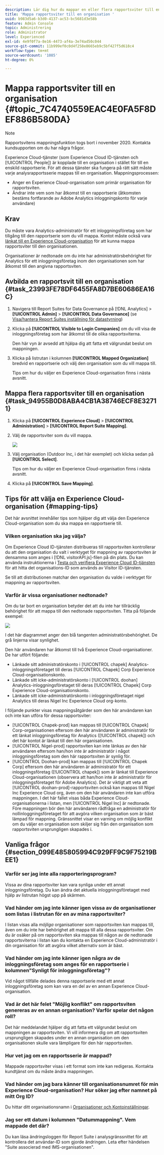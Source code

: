 ```yaml
---
description: Lär dig hur du mappar en eller flera rapportsviter till en organisation i Experience Cloud.
title: 'Mappa rapportsviter till en organisation '
uuid: b983d5a6-b3d0-4137-ac53-bc5681d3e58b
feature: Admin Console
topic: Administrering
role: Administrator
level: Experienced
exl-id: 4e9f0f7a-8e16-4473-af4a-3e74ad50c044
source-git-commit: 11b999ef0c0d4f258e8665eb9c5bf427f5d618c4
workflow-type: tm+mt
source-wordcount: '1085'
ht-degree: 0%

---
```


# Mappa rapportsviter till en organisation {#topic_7C4740559EAC4E0FA5F8DEF886B580DA}

>[!NOTE]
>
>Rapportsvitens mappningsfunktion togs bort i november 2020. Kontakta kundsupporten om du har några frågor.

Experience Cloud-tjänster (som Experience Cloud ID-tjänsten och [!UICONTROL People]) är kopplade till en organisation i stället för till en enskild rapportserie. För att dessa tjänster ska fungera på rätt sätt måste varje analysrapportsserie mappas till en organisation. Mappningsprocessen:

* Anger en Experience Cloud-organisation som primär organisation för rapportsviten.
* Ändrar inte vem som har åtkomst till en rapportserie (åtkomsten bestäms fortfarande av Adobe Analytics inloggningskonto för varje användare)

## Krav

Du måste vara Analytics-administratör för ett inloggningsföretag som har tillgång till den rapportserie som du vill mappa. Kontot måste också vara [länkat till en Experience Cloud-organisation](organizations.md#topic_C31CB834F109465A82ED57FF0563B3F1) för att kunna mappa rapportsviter till den organisationen.

Organisationer är nedtonade om du inte har administratörsbehörighet för Analytics för ett inloggningsföretag inom den organisationen som har åtkomst till den angivna rapportsviten.

## Avbilda en rapportsvit till en organisation {#task_23993FE78DF6455FA8D7BE60686EA16C}

1. Navigera till Report Suites for Data Governance på [!DNL Analytics] > **[!UICONTROL Admin]** > **[!UICONTROL Data Governance]** (se [Visa/hantera Report Suites inställning för datastyrning](https://experienceleague.adobe.com/docs/analytics/admin/data-governance/gdpr-view-settings.html?lang=en))

1. Klicka på **[!UICONTROL Visible to Login Companies]** om du vill visa de inloggningsföretag som har åtkomst till de olika rapportsviterna.

   Den här vyn är avsedd att hjälpa dig att fatta ett välgrundat beslut om mappningen.

1. Klicka på listrutan i kolumnen **[!UICONTROL Mapped Organization]** bredvid en rapportserie och välj den organisation som du vill mappa till.

   Tips om hur du väljer en Experience Cloud-organisation finns i nästa avsnitt.

## Mappa flera rapportsviter till en organisation {#task_94955B0D8ABA4CB1A38746ECF8E32711}

1. Klicka på **[!UICONTROL Experience Cloud]** > **[!UICONTROL Administration]** > **[!UICONTROL Report Suite Mapping]**.

1. Välj de rapportsviter som du vill mappa.

   ![](assets/rs-mapping-multiple.png)

1. Välj organisation (Outdoor Inc, i det här exemplet) och klicka sedan på **[!UICONTROL Select]**.

   Tips om hur du väljer en Experience Cloud-organisation finns i nästa avsnitt.

1. Klicka på **[!UICONTROL Save Mapping]**.

## Tips för att välja en Experience Cloud-organisation {#mapping-tips}

Det här avsnittet innehåller tips som hjälper dig att välja den Experience Cloud-organisation som du ska mappa en rapportserie till.

### Vilken organisation ska jag välja?

Om Experience Cloud ID-tjänsten distribueras till rapportsviten kontrollerar du att den organisation du valt i verktyget för mappning av rapportsviten är densamma som anges i [!DNL visitorAPI.js]-filen på din plats. Du kan använda instruktionerna i [Testa och verifiera Experience Cloud ID-tjänsten](https://experienceleague.adobe.com/docs/id-service/using/implementation/test-verify.html) för att hitta det organisations-ID som används av Visitor ID-tjänsten.

Se till att distributionen matchar den organisation du valde i verktyget för mappning av rapportsviten.

### Varför är vissa organisationer nedtonade?

Om du tar bort en organisation betyder det att du inte har tillräcklig behörighet för att mappa till den nedtonade rapportsviten. Titta på följande exempel:

![](assets/rs-mapping.png)

I det här diagrammet anger den blå tangenten administratörsbehörighet. De grå linjerna visar synlighet.

Den här användaren har åtkomst till två Experience Cloud-organisationer. De har utfört följande:

* Länkade sitt administratörskonto i [!UICONTROL chapek] Analytics-inloggningsföretaget till deras [!UICONTROL Chapek] Corp Experience Cloud-organisationskonto.
* Länkade sitt icke-administratörskonto i [!UICONTROL doohan] Analytics-inloggningsföretaget till deras [!UICONTROL Chapek] Corp Experience Cloud-organisationskonto.
* Länkade sitt icke-administratörskonto i inloggningsföretaget nigel Analytics till deras Nigel Inc Experience Cloud org-konto.

I följande punkter visas mappningsåtgärder som den här användaren kan och inte kan utföra för dessa rapportsviter:

* [!UICONTROL Chapek-prod] kan mappas till  [!UICONTROL Chapek] Corp-organisationen eftersom den här användaren är administratör för ett länkat inloggningsföretag för Analytics ([!UICONTROL chapek]) och det här kontot är länkat till den här organisationen.
* [!UICONTROL Nigel-prod] rapportsviten kan inte länkas av den här användaren eftersom han/hon inte är administratör i något inloggningsföretag som den här rapportsviten är synlig för.
* [!UICONTROL Doohan-prod] kan mappas till  [!UICONTROL Chapek Corp] eftersom den här användaren är administratör för ett inloggningsföretag ([!UICONTROL chapek]) som är länkat till Experience Cloud-organisationen (observera att han/hon inte är administratör för inloggningsföretaget för Adobe Analytics). Det är viktigt att veta att [!UICONTROL doohan-prod]-rapportsviten också kan mappas till Nigel Inc Experience Cloud org, även om den här användaren inte kan utföra mappningen. I det här fallet visas båda Experience Cloud-organisationerna i listan, men [!UICONTROL Nigel Inc] är nedtonade. Före mappningen bör den här användaren rådfråga en administratör för nollinloggningsföretaget för att avgöra vilken organisation som är bäst lämpad för mappning. Gränssnittet visar en varning om möjlig konflikt om du väljer en organisation som skiljer sig från den organisation som rapportsviten ursprungligen skapades i.

## Vanliga frågor {#section_099E485805994C929FF9C9F75219BEE1}

### Varför ser jag inte alla rapporteringsprogram?

Vissa av dina rapportsviter kan vara synliga under ett annat inloggningsföretag. Du kan ändra det aktuella inloggningsföretaget med hjälp av listrutan högst upp på skärmen.

### Vad händer om jag inte känner igen vissa av de organisationer som listas i listrutan för en av mina rapportsviter?

I listan visas alla *möjliga* organisationer som rapportsviten kan mappas till, även om du inte har behörighet att mappa till alla dessa rapportsviter. Om du är osäker på om rapportsviten ska mappas till någon av de nedtonade rapportsviterna i listan kan du kontakta en Experience Cloud-administratör i din organisation för att avgöra vilket alternativ som är bäst.

### Vad händer om jag inte känner igen några av de inloggningsföretag som anges för en rapportserie i kolumnen&quot;Synligt för inloggningsföretag&quot;?

Vid något tillfälle delades denna rapportserie med ett annat inloggningsföretag som kan vara en del av en annan Experience Cloud-organisation.

### Vad är det här felet &quot;Möjlig konflikt&quot; om rapportsviten genereras av en annan organisation? Varför spelar det någon roll?

Det här meddelandet hjälper dig att fatta ett välgrundat beslut om mappningen av rapportsviten. Vi vill informera dig om att rapportsviten ursprungligen skapades under en annan organisation om den organisationen skulle vara lämpligare för den här rapportsviten.

### Hur vet jag om en rapportsserie är mappad?

Mappade rapportsviter visas i ett format som inte kan redigeras. Kontakta kundtjänst om du måste ändra mappningen.

### Vad händer om jag bara känner till organisationsnumret för min Experience Cloud-organisation? Hur söker jag efter namnet på mitt Org ID?

Du hittar ditt organisationsnamn i [Organisationer och Kontoinställningar](organizations.md).

### Jag ser ett datum i kolumnen &quot;Datummappning&quot;. Vem mappade det där?

Du kan läsa ändringsloggen för Report Suite i analysgränssnittet för att kontrollera det användar-ID som gjorde ändringen. Leta efter händelsen &quot;Suite associerad med IMS-organisationen&quot;.
